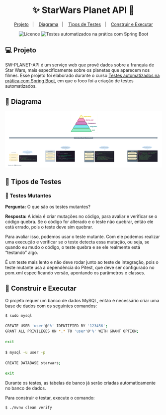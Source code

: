 <h1 align="center">
  ✨ StarWars Planet API 🚀
</h1>

<p align="center">
  <a href="#-Projeto">Projeto</a>&nbsp;&nbsp;&nbsp;|&nbsp;&nbsp;&nbsp;
  <a href="#-Diagrama">Diagrama</a>&nbsp;&nbsp;&nbsp;|&nbsp;&nbsp;&nbsp;
  <a href="#-Tipos-de-Testes">Tipos de Testes</a>&nbsp;&nbsp;&nbsp;|&nbsp;&nbsp;&nbsp;
  <a href="#-Construir-e-Executar">Construir e Executar</a>
</p>

<p align="center">
  <img alt="Licence" src="https://img.shields.io/static/v1?label=Licence&message=MIT&color=8257E5&labelColor=000000">
  <img src="https://img.shields.io/static/v1?label=Curso na Udemy&message=Testes automatizados com Spring Boot&color=8257E5&labelColor=000000" alt="Testes automatizados na prática com Spring Boot" />
</p>

## 💻 Projeto

SW-PLANET-API é um serviço web que provê dados sobre a franquia de Star Wars, mais especificamente sobre os planetas que aparecem nos filmes. Esse projeto foi elaborado durante o curso [Testes automatizados na prática com Spring Boot](https://www.udemy.com/course/testes-automatizados-na-pratica-com-spring-boot/?referralCode=7F6C5AA14AE558497FE0), em que o foco foi a criação de testes automatizados.</br>

## 📜 Diagrama
![img.png](img.png)

## 🧪 Tipos de Testes

### 🧟 Testes Mutantes
**Pergunta:** O que são os testes mutantes?

**Resposta:** A ideia é criar mutações no código, para avaliar e verificar se o código quebra. Se o código for alterado e o teste não quebrar, então ele está errado, pois o teste deve sim quebrar.

Para avaliar isso, podemos usar o teste mutante. Com ele podemos realizar uma execução e verificar se o teste detecta essa mutação, ou seja, se quando eu mudo o código, o teste quebra e se ele realmente está “testando” algo.

É um teste mais lento e não deve rodar junto ao teste de integração, pois o teste mutante usa a dependência do Pitest, que deve ser configurado no pom.xml especificando versão, apontando os parâmetros e classes.


## 🚀 Construir e Executar

O projeto requer um banco de dados MySQL, então é necessário criar uma base de dados com os seguintes comandos:

```sh
$ sudo mysql

CREATE USER 'user'@'%' IDENTIFIED BY '123456';
GRANT ALL PRIVILEGES ON *.* TO 'user'@'%' WITH GRANT OPTION;

exit

$ mysql -u user -p

CREATE DATABASE starwars;

exit
```
Durante os testes, as tabelas de banco já serão criadas automaticamente no banco de dados.


Para construir e testar, execute o comando:

```sh
$ ./mvnw clean verify
```

